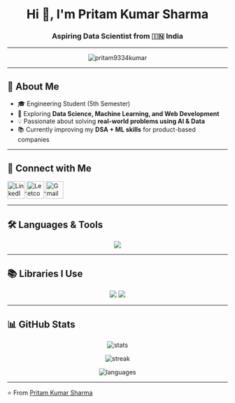 <h1 align="center">Hi 👋, I'm Pritam Kumar Sharma</h1>
<h3 align="center">Aspiring Data Scientist from 🇮🇳 India</h3>

---

<p align="center">
  <img src="https://komarev.com/ghpvc/?username=pritam9334kumar&label=Profile%20views&color=0e75b6&style=flat" alt="pritam9334kumar" />
</p>

---

## 🌟 About Me  
- 🎓 Engineering Student (5th Semester)  
- 🔭 Exploring **Data Science, Machine Learning, and Web Development**  
- 💡 Passionate about solving **real-world problems using AI & Data**  
- 📚 Currently improving my **DSA + ML skills** for product-based companies  

---

## 🔗 Connect with Me  
<p align="left">
  <a href="https://linkedin.com/in/pritam-kumar-ggct-9b407b328" target="blank">
    <img align="center" src="https://skillicons.dev/icons?i=linkedin" alt="LinkedIn" height="40" width="40" />
  </a>
  <a href="https://www.leetcode.com/pritam9334sharma" target="blank">
    <img align="center" src="https://raw.githubusercontent.com/rahuldkjain/github-profile-readme-generator/master/src/images/icons/Social/leet-code.svg" alt="Leetcode" height="40" width="40" />
  </a>
  <a href="mailto:pritam9334kumar@gmail.com" target="blank">
    <img align="center" src="https://skillicons.dev/icons?i=gmail" alt="Gmail" height="40" width="40" />
  </a>
</p>

---

## 🛠️ Languages & Tools  
<p align="center"> 
  <img src="https://skillicons.dev/icons?i=python,cpp,mysql,html,css,flask,git" />
</p>

---

## 📚 Libraries I Use  
<p align="center">
  <img src="https://img.shields.io/badge/Numpy-%23013243.svg?style=for-the-badge&logo=numpy&logoColor=white"/>  
  <img src="https://img.shields.io/badge/Pandas-%23150458.svg?style=for-the-badge&logo=pandas&logoColor=white"/>  
</p>

---

## 📊 GitHub Stats  

<p align="center">
  <img src="https://github-readme-stats.vercel.app/api?username=pritam9334kumar&show_icons=true&theme=radical" alt="stats" />
</p>

<p align="center">
  <img src="https://github-readme-streak-stats.herokuapp.com/?user=pritam9334kumar&theme=radical" alt="streak" />
</p>

<p align="center">
  <img src="https://github-readme-stats.vercel.app/api/top-langs/?username=pritam9334kumar&layout=compact&theme=radical" alt="languages" />
</p>

---

⭐️ From [Pritam Kumar Sharma](https://github.com/pritam9334kumar)
